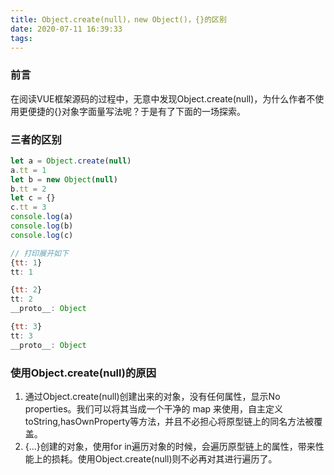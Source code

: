 ```yaml
---
title: Object.create(null)，new Object()，{}的区别
date: 2020-07-11 16:39:33
tags:
---
```


### 前言
在阅读VUE框架源码的过程中，无意中发现Object.create(null)，为什么作者不使用更便捷的{}对象字面量写法呢？于是有了下面的一场探索。
### 三者的区别
```javascript
let a = Object.create(null)
a.tt = 1
let b = new Object(null)
b.tt = 2
let c = {}
c.tt = 3
console.log(a)
console.log(b)
console.log(c)

// 打印展开如下
{tt: 1}
tt: 1

{tt: 2}
tt: 2
__proto__: Object

{tt: 3}
tt: 3
__proto__: Object
```
### 使用Object.create(null)的原因

1. 通过Object.create(null)创建出来的对象，没有任何属性，显示No properties。我们可以将其当成一个干净的 map 来使用，自主定义 toString,hasOwnProperty等方法，并且不必担心将原型链上的同名方法被覆盖。
1. {...}创建的对象，使用for in遍历对象的时候，会遍历原型链上的属性，带来性能上的损耗。使用Object.create(null)则不必再对其进行遍历了。
